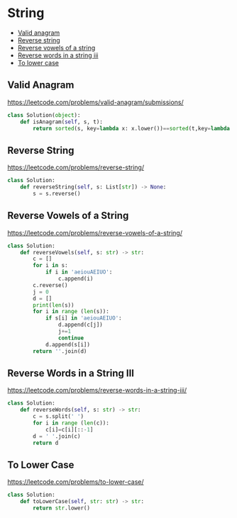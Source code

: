 # String

+ [Valid anagram](#valid-anagram)
+ [Reverse string](#reverse-string)
+ [Reverse vowels of a string](#reverse-vowels-of-a-string)
+ [Reverse words in a string iii](#reverse-words-in-a-string-iii)
+ [To lower case](#to-lower-case)

## Valid Anagram

https://leetcode.com/problems/valid-anagram/submissions/

```python
class Solution(object):
    def isAnagram(self, s, t):
        return sorted(s, key=lambda x: x.lower())==sorted(t,key=lambda x:x.lower())
```

## Reverse String

https://leetcode.com/problems/reverse-string/

```python
class Solution:
    def reverseString(self, s: List[str]) -> None:
        s = s.reverse()
```

## Reverse Vowels of a String

https://leetcode.com/problems/reverse-vowels-of-a-string/

```python
class Solution:
    def reverseVowels(self, s: str) -> str:
        c = []
        for i in s:
            if i in 'aeiouAEIUO':
                c.append(i)
        c.reverse()
        j = 0
        d = []
        print(len(s))
        for i in range (len(s)):
            if s[i] in 'aeiouAEIUO':
                d.append(c[j])
                j+=1
                continue 
            d.append(s[i])
        return ''.join(d)
```

## Reverse Words in a String III

https://leetcode.com/problems/reverse-words-in-a-string-iii/

```python
class Solution:
    def reverseWords(self, s: str) -> str:
        c = s.split(' ')
        for i in range (len(c)):
            c[i]=c[i][::-1]
        d = ' '.join(c)
        return d
```

## To Lower Case

https://leetcode.com/problems/to-lower-case/

```python
class Solution:
    def toLowerCase(self, str: str) -> str:
        return str.lower()
```